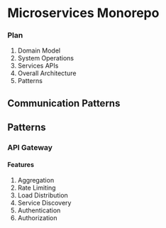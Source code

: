 # Microservices Monorepo

### Plan

1. Domain Model
2. System Operations
3. Services APIs
4. Overall Architecture
5. Patterns

## Communication Patterns

## Patterns

### API Gateway

#### Features

1. Aggregation
2. Rate Limiting
3. Load Distribution
4. Service Discovery
5. Authentication
6. Authorization
